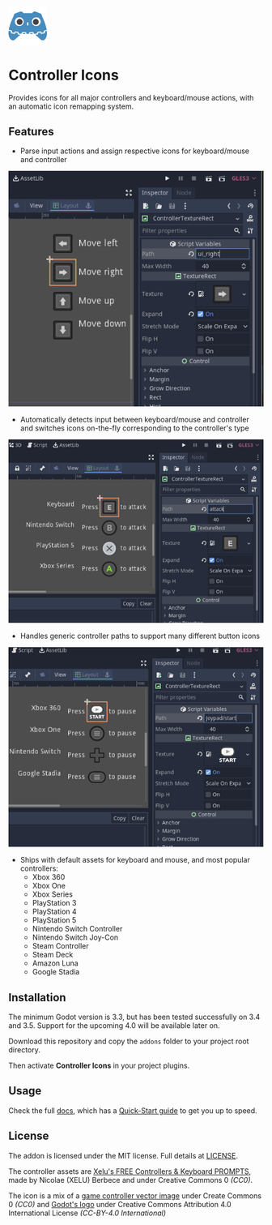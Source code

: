 <img src="https://raw.githubusercontent.com/Ev1lbl0w/controller_icons/master/icon.png" width=15%>

# Controller Icons

Provides icons for all major controllers and keyboard/mouse actions, with an automatic icon remapping system.

## Features

- Parse input actions and assign respective icons for keyboard/mouse and controller

![](screenshots/1.png)

- Automatically detects input between keyboard/mouse and controller and switches icons on-the-fly corresponding to the controller's type

![](screenshots/2.png)

- Handles generic controller paths to support many different button icons

![](screenshots/3.png)

- Ships with default assets for keyboard and mouse, and most popular controllers:
	- Xbox 360
	- Xbox One
	- Xbox Series
	- PlayStation 3
	- PlayStation 4
	- PlayStation 5
	- Nintendo Switch Controller
	- Nintendo Switch Joy-Con
	- Steam Controller
	- Steam Deck
	- Amazon Luna
	- Google Stadia

## Installation

The minimum Godot version is 3.3, but has been tested successfully on 3.4 and 3.5. Support for the upcoming 4.0 will be available later on.

Download this repository and copy the `addons` folder to your project root directory.

Then activate **Controller Icons** in your project plugins.

## Usage

Check the full [docs](DOCS.md), which has a [Quick-Start guide](DOCS.md#quick-start-guide) to get you up to speed.

## License

The addon is licensed under the MIT license. Full details at [LICENSE](LICENSE).

The controller assets are [Xelu's FREE Controllers & Keyboard PROMPTS](https://thoseawesomeguys.com/prompts/), made by Nicolae (XELU) Berbece and under Creative Commons 0 _(CC0)_.

The icon is a mix of a [game controller vector image](https://www.svgrepo.com/svg/255536/game-controller-gamepad) under Create Commons 0 _(CC0)_ and [Godot's logo](https://github.com/godotengine/godot/blob/master/icon.svg) under Creative Commons Attribution 4.0 International License _(CC-BY-4.0 International)_